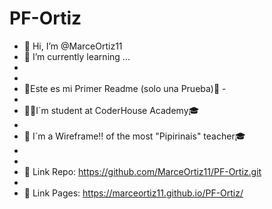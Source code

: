 # PF-Ortiz

- 👋 Hi, I’m @MarceOrtiz11 
- 🌱 I’m currently learning ...
-
-
- 🙌Este es mi Primer Readme (solo una Prueba)🙌 -
-
- 👨‍🎓I´m student at CoderHouse Academy🎓 
-
- 🧶 I´m a Wireframe!! of the most "Pipirinais" teacher🎓   
-
-
- 👀 Link Repo: https://github.com/MarceOrtiz11/PF-Ortiz.git
-
- 🚀 Link Pages: https://marceortiz11.github.io/PF-Ortiz/

<!-- Todo en progreso -->
<!-- En un futuro, cuando pueda dedicarme de lleno a esto, prometo hacer sitios "más pipirinais">
